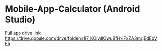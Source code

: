 # Mobile-App-Calculator (Android Studio)
Full app drive link:
https://drive.google.com/drive/folders/1I7_KOjvdlOwuBfHvIFxZA3mxjEdEbVF5
